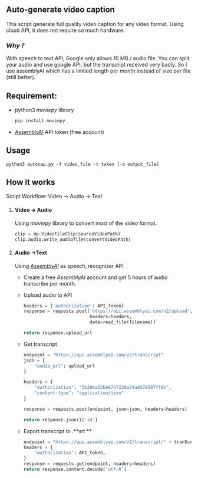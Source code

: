 ## Auto-generate video caption


This script generate full quality video caption for any video format.  Using cloud API, it does not require so much hardware. 

### *Why ?*

With speech to text API, Google only allows 10 MB / audio file. You can split your audio and use google API, but the transcript received very badly. 
So I use assemblyAI which has a limited length per month instead of size per file (still better).



## Requirement:

- python3 *moviepy* library

  ```bash
  pip install moviepy
  ```

  

- [AssemblyAI](https://app.assemblyai.com/login/) API token (free account) 



## Usage

```
python3 autocap.py -f video_file -t token [-o output_file]
```



## How it works

Script Workflow:  Video &#8594;  Audio &#8594; Text

1. #### Video &#8594; Audio

   Using *moviepy* library to convert most of the video format.

   ```python
   clip = mp.VideoFileClip(sourceVideoPath)
   clip.audio.write_audiofile(convertVideoPath)
   ```

   

2. #### Audio &#8594;Text

   Using *[AssemblyAI](https://app.assemblyai.com/login/)* as speech_recognizer API

   - Create a free *AssemblyAI* account and get 5 hours of audio transcribe per month. 

   - Upload audio to API

     ```python
     headers = {'authorization': API_token}
     response = requests.post('https://api.assemblyai.com/v2/upload',
                              headers=headers,
                              data=read_file(filename))
     
     return response.upload_url
     ```

     

   - Get transcript

     ```python
     endpoint = "https://api.assemblyai.com/v2/transcript"
     json = {
         "audio_url": upload_url
     }
     
     headers = {
         "authorization": "5b20ba32be6747228a24add78507ff8b",
         "content-type": "application/json"
     }
     
     response = requests.post(endpoint, json=json, headers=headers)
     
     return response.json()['id']
     ```

     

   - Export transcript to .**srt **

     ```python
     endpoint = "https://api.assemblyai.com/v2/transcript/" + tranScript_ID + "/srt"
     headers = {
         "authorization": API_token,
     }
     response = requests.get(endpoint, headers=headers)
     return response.content.decode('utf-8')
     ```
